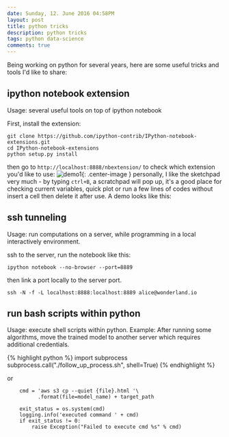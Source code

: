 ```yaml
---
date: Sunday, 12. June 2016 04:58PM 
layout: post
title: python tricks
description: python tricks
tags: python data-science
comments: true
---
```


Being working on python for several years, here are some useful tricks and tools I'd like to share:

 ipython notebook extension
---------

Usage: several useful tools on top of ipython notebook 

First, install the extension:
```
git clone https://github.com/ipython-contrib/IPython-notebook-extensions.git
cd IPython-notebook-extensions
python setup.py install
```
then go to ```http://localhost:8888/nbextension/``` to check which extension you'd like to use:
![demo1](http://numericjungle.github.io/images/201606_ipynb_extension.png){: .center-image }
personally, I like the sketchpad very much - by typing ```ctrl+B```,  a scratchpad will pop up, it's a good place for checking current variables, quick plot or run a few lines of codes without insert a cell then delete it after use. A demo looks like this:



	

ssh tunneling
---------

Usage: run computations on a server, while programming in a local interactively environment. 

ssh to the server, run the notebook like this:
```
ipython notebook --no-browser --port=8889
```
then link a port locally to the server port.
```
ssh -N -f -L localhost:8888:localhost:8889 alice@wonderland.io
```


 run bash scripts within python
---------

Usage: execute shell scripts within python.
Example: After running some algorithms, move the trained model to another server which requires additional credentials. 
 
{% highlight python %}
import subprocess
subprocess.call("./follow_up_process.sh", shell=True)
{% endhighlight %}

or
```
    cmd = 'aws s3 cp --quiet {file}.html '\
          .format(file=model_name) + target_path

    exit_status = os.system(cmd)
    logging.info('executed command ' + cmd)
    if exit_status != 0:
        raise Exception("Failed to execute cmd %s" % cmd)
```

